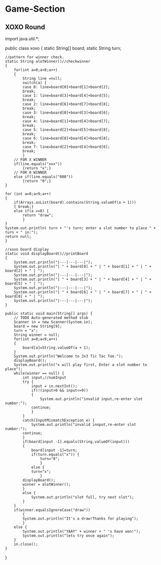 # Game-Section
## XOXO Round
import java.util.*;

public class xoxo {
	static String[] board;
	static String turn;
	
	//pattern for winner check.
	static String alotWinner()//checkwinner
	{
		for(int a=0;a<8;a++)
		{
			String line =null;
			switch(a) {
			case 0: line=board[0]+board[1]+board[2];
			break;
			case 1: line=board[3]+board[4]+board[5];
			break;
			case 2: line=board[6]+board[7]+board[8];
			break;
			case 3: line=board[0]+board[3]+board[6];
			break;
			case 4: line=board[1]+board[4]+board[7];
			break;
			case 5: line=board[2]+board[5]+board[8];
			break;
			case 6: line=board[0]+board[4]+board[8];
			break;
			case 7: line=board[2]+board[4]+board[6];
			break;
			}
		// FOR X WINNER
		if(line.equals("xxx"))
			{return "x";}
		// FOR 0 WINNER
		else if(line.equals("000"))
			{return "0";}	
	}
	
	for (int a=0;a<9;a++) 
	{
		if(Arrays.asList(board).contains(String.valueOf(a + 1)))
		{ break;}
		else if(a ==8) {
			return "draw";
			}
	}
	System.out.println( turn + "'s turn; enter a slot number to place " + turn + " in:");
	return null;
	}
	
	//xoxo board display
	static void displayBoard()//printBoard
	{
		System.out.println("|---|---|---|");
		System.out.println("| " + board[0] + " | " + board[1] + " | " + board[2] + " | ");
		System.out.println("|---|---|---|");
		System.out.println("| " + board[3] + " | " + board[4] + " | " + board[5] + " | ");
		System.out.println("|---|---|---|");
		System.out.println("| " + board[6] + " | " + board[7] + " | " + board[8] + " | ");
		System.out.println("|---|---|---|");
	}
	
	public static void main(String[] args) {
		// TODO Auto-generated method stub
		Scanner in = new Scanner(System.in);
		board = new String[9];
		turn = "x";
		String winner = null;
		for(int a=0;a<9;a++)
		{
			board[a]=String.valueOf(a + 1);
		}
		System.out.println("Welcome to 3x3 Tic Tac Toe.");
		displayBoard();
		System.out.println("x will play first, Enter a slot number to place");
		while(winner == null) {
			int input;//numInput
			try {
				input = in.nextInt();
				if(!(input>0 && input<=9))
				{
					System.out.println("invalid input,re-enter slot number:");
				continue;
				}
			}
			catch(InputMismatchException e) {
				System.out.println("invalid innput,re-enter slot number:");
			continue;
			}
			if(board[input -1].equals(String.valueOf(input)))
			{
				board[input -1]=turn;
				if(turn.equals("x")) {
					turn="0";
					}
				else {
				turn="x";
					}
			displayBoard();
			winner = alotWinner();
			}
			else {
				System.out.println("slot full, try next slot");
			}
		}
		if(winner.equalsIgnoreCase("draw"))
			{
			System.out.println("It's a draw!Thanks for playing");
			}
		else {
			System.out.println("YAAY" + winner + " 's have won!");
			System.out.println("lets try once again");
		}
		in.close();
	}
}

